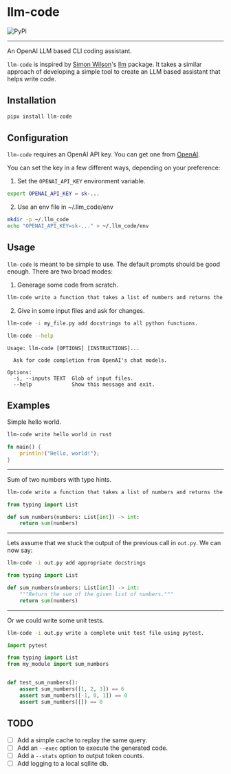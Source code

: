 # llm-code

![PyPi](https://img.shields.io/pypi/v/llm-code?color=green)

---

An OpenAI LLM based CLI coding assistant.

`llm-code` is inspired by
[Simon Wilson](https://simonwillison.net/2023/May/18/cli-tools-for-llms/)'s
[llm](https://github.com/simonw/llm) package. It takes a similar approach of developing
a simple tool to create an LLM based assistant that helps write code.

## Installation

```bash
pipx install llm-code
```

## Configuration

`llm-code` requires an OpenAI API key. You can get one from [OpenAI](https://openai.com/).

You can set the key in a few different ways, depending on your preference:

1. Set the `OPENAI_API_KEY` environment variable.

```bash
export OPENAI_API_KEY = sk-...
```

2. Use an env file in ~/.llm_code/env

```bash
mkdir -p ~/.llm_code
echo "OPENAI_API_KEY=sk-..." > ~/.llm_code/env
```

## Usage

`llm-code` is meant to be simple to use. The default prompts should be good enough. There are two broad modes:

1. Generage some code from scratch.

```bash
llm-code write a function that takes a list of numbers and returns the sum of the numbers in python. Add type hints.
```

2. Give in some input files and ask for changes.

```bash
llm-code -i my_file.py add docstrings to all python functions.
```

```bash
llm-code --help
```

```
Usage: llm-code [OPTIONS] [INSTRUCTIONS]...

  Ask for code completion from OpenAI's chat models.

Options:
  -i, --inputs TEXT  Glob of input files.
  --help             Show this message and exit.
```

## Examples

Simple hello world.

```bash
llm-code write hello world in rust
```

```rust
fn main() {
    println!("Hello, world!");
}
```

---

Sum of two numbers with type hints.

```bash
llm-code write a function that takes a list of numbers and returns the sum of the numbers in python. Add type hints.
```

```python
from typing import List

def sum_numbers(numbers: List[int]) -> int:
    return sum(numbers)
```

---

Lets assume that we stuck the output of the previous call in `out.py`. We can now say:

```bash
llm-code -i out.py add appropriate docstrings
```

```python
from typing import List

def sum_numbers(numbers: List[int]) -> int:
    """Return the sum of the given list of numbers."""
    return sum(numbers)
```

---

Or we could write some unit tests.

```bash
llm-code -i out.py write a complete unit test file using pytest.
```

```python
import pytest

from typing import List
from my_module import sum_numbers


def test_sum_numbers():
    assert sum_numbers([1, 2, 3]) == 6
    assert sum_numbers([-1, 0, 1]) == 0
    assert sum_numbers([]) == 0
```

## TODO

- [ ] Add a simple cache to replay the same query.
- [ ] Add an `--exec` option to execute the generated code.
- [ ] Add a `--stats` option to output token counts.
- [ ] Add logging to a local sqllite db.
